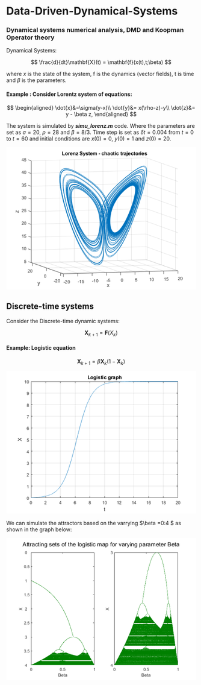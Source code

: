 # Data-Driven-Dynamical-Systems
### Dynamical systems numerical analysis, DMD and Koopman Operator theory

Dynamical Systems:


$$
\frac{d}{dt}\mathbf{X}(t) = \mathbf{f}(x(t),t;\beta)
$$

where $x$ is the state of the system, f is the dynamics (vector fields), t is time and $\beta$ is the parameters.

#### Example : Consider Lorentz system of equations:


$$
\begin{aligned}
\dot{x}&=\sigma(y-x)\\
\dot{y}&= x(\rho-z)-y\\
\dot{z}&= y - \beta z,
\end{aligned}
$$

The system is simulated by ***simu_lorenz.m*** code. Where the parameters are set as $\sigma = 20$, $\rho = 28$ and $\beta =  8/3$. Time step is set as $\delta t = 0.004$ from $t = 0$ to $t = 60$ and initial conditions are $x(0) = 0$, $y(0) = 1$ and $z(0) = 20$.


![lorenz System](lorenz_system.png)

## Discrete-time systems
Consider the Discrete-time dynamic systems:


$$
\mathbf{X}_{k+1} = \mathbf{F}(X_{k})
$$

#### Example: Logistic equation
$$
\mathbf{X}_{k+1} = \beta \mathbf{X}_{k}(1 - \mathbf{X}_{k})
$$

![logistic](logistic_graph.png)

We can simulate the attractors based on the varrying $\beta =0:4 $ as shown in the graph below:

![logisitc attractors](lorenz_attractors.png)
